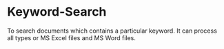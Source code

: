 # Keyword-Search
To search documents which contains a particular keyword. It can process all types or MS Excel files and MS Word files.
